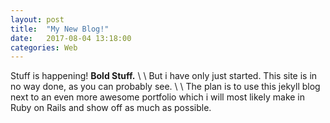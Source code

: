 ```yaml
---
layout: post
title:  "My New Blog!"
date:   2017-08-04 13:18:00
categories: Web
---
```


Stuff is happening!
**Bold Stuff.** 
\\
\\
But i have only just started. This site is in no way done, as you can probably see.
\\
\\
The plan is to use this jekyll blog next to an even more awesome portfolio which i will most likely make in Ruby on Rails and show off as much as possible.
